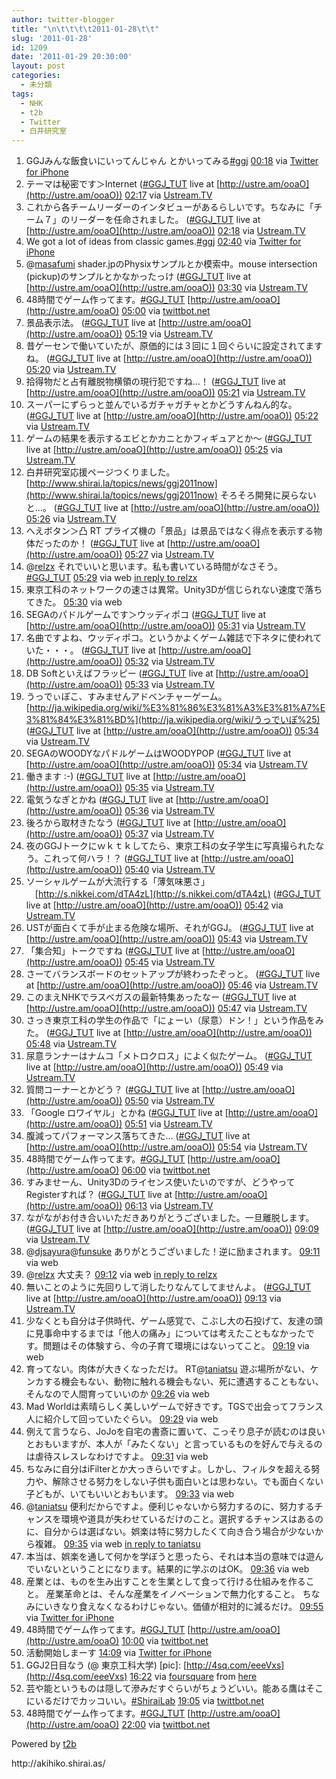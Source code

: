 ```yaml
---
author: twitter-blogger
title: "\n\t\t\t\t2011-01-28\t\t"
slug: '2011-01-28'
id: 1209
date: '2011-01-29 20:30:00'
layout: post
categories:
  - 未分類
tags:
  - NHK
  - t2b
  - Twitter
  - 白井研究室
---
```


<div xmlns:georss="http://www.georss.org/georss">

1.  <span><span>GGJみんな飯食いにいってんじゃん とかいってみる[#ggj](http://twitter.com/search?q=%23ggj "#ggj")</span> <span>[<span>00:18</span>](http://twitter.com/o_ob/status/30947923273453568) <span>via [Twitter for iPhone](http://twitter.com/)</span></span></span>
2.  <span><span>テーマは秘密です＞Internet ([#GGJ_TUT](http://twitter.com/search?q=%23GGJ_TUT "#GGJ_TUT") live at [http://ustre.am/ooaO](http://ustre.am/ooaO))</span> <span>[<span>02:17</span>](http://twitter.com/o_ob/status/30977642098335744) <span>via [Ustream.TV](http://www.ustream.tv)</span></span></span>
3.  <span><span>これから各チームリーダーのインタビューがあるらしいです。ちなみに「チーム７」のリーダーを任命されました。 ([#GGJ_TUT](http://twitter.com/search?q=%23GGJ_TUT "#GGJ_TUT") live at [http://ustre.am/ooaO](http://ustre.am/ooaO))</span> <span>[<span>02:18</span>](http://twitter.com/o_ob/status/30978101261377536) <span>via [Ustream.TV](http://www.ustream.tv)</span></span></span>
4.  <span><span>We got a lot of ideas from classic games.[#ggj](http://twitter.com/search?q=%23ggj "#ggj")</span> <span>[<span>02:40</span>](http://twitter.com/o_ob/status/30983590988750848) <span>via [Twitter for iPhone](http://twitter.com/)</span></span></span>
5.  <span><span>@[masafumi](http://twitter.com/masafumi "masafumi") shader.jpのPhysixサンプルとか模索中。mouse intersection (pickup)のサンプルとかなかったっけ ([#GGJ_TUT](http://twitter.com/search?q=%23GGJ_TUT "#GGJ_TUT") live at [http://ustre.am/ooaO](http://ustre.am/ooaO))</span> <span>[<span>03:30</span>](http://twitter.com/o_ob/status/30996017444823040) <span>via [Ustream.TV](http://www.ustream.tv)</span></span></span>
6.  <span><span>48時間でゲーム作ってます。[#GGJ_TUT](http://twitter.com/search?q=%23GGJ_TUT "#GGJ_TUT") [http://ustre.am/ooaO](http://ustre.am/ooaO)</span> <span>[<span>05:00</span>](http://twitter.com/o_ob/status/31018705844441088) <span>via [twittbot.net](http://twittbot.net/)</span></span></span>
7.  <span><span>景品表示法。 ([#GGJ_TUT](http://twitter.com/search?q=%23GGJ_TUT "#GGJ_TUT") live at [http://ustre.am/ooaO](http://ustre.am/ooaO))</span> <span>[<span>05:19</span>](http://twitter.com/o_ob/status/31023610562875392) <span>via [Ustream.TV](http://www.ustream.tv)</span></span></span>
8.  <span><span>昔ゲーセンで働いていたが、原価的には３回に１回ぐらいに設定されてますね。 ([#GGJ_TUT](http://twitter.com/search?q=%23GGJ_TUT "#GGJ_TUT") live at [http://ustre.am/ooaO](http://ustre.am/ooaO))</span> <span>[<span>05:20</span>](http://twitter.com/o_ob/status/31023854277103618) <span>via [Ustream.TV](http://www.ustream.tv)</span></span></span>
9.  <span><span>拾得物だと占有離脱物横領の現行犯ですね…！ ([#GGJ_TUT](http://twitter.com/search?q=%23GGJ_TUT "#GGJ_TUT") live at [http://ustre.am/ooaO](http://ustre.am/ooaO))</span> <span>[<span>05:21</span>](http://twitter.com/o_ob/status/31024088516403200) <span>via [Ustream.TV](http://www.ustream.tv)</span></span></span>
10.  <span><span>スーパーにずらっと並んでいるガチャガチャとかどうすんねん的な。 ([#GGJ_TUT](http://twitter.com/search?q=%23GGJ_TUT "#GGJ_TUT") live at [http://ustre.am/ooaO](http://ustre.am/ooaO))</span> <span>[<span>05:22</span>](http://twitter.com/o_ob/status/31024260008902656) <span>via [Ustream.TV](http://www.ustream.tv)</span></span></span>
11.  <span><span>ゲームの結果を表示するエビとかカニとかフィギュアとか～ ([#GGJ_TUT](http://twitter.com/search?q=%23GGJ_TUT "#GGJ_TUT") live at [http://ustre.am/ooaO](http://ustre.am/ooaO))</span> <span>[<span>05:25</span>](http://twitter.com/o_ob/status/31025067131412480) <span>via [Ustream.TV](http://www.ustream.tv)</span></span></span>
12.  <span><span>白井研究室応援ページつくりました。 [http://www.shirai.la/topics/news/ggj2011now](http://www.shirai.la/topics/news/ggj2011now) そろそろ開発に戻らないと…。 ([#GGJ_TUT](http://twitter.com/search?q=%23GGJ_TUT "#GGJ_TUT") live at [http://ustre.am/ooaO](http://ustre.am/ooaO))</span> <span>[<span>05:26</span>](http://twitter.com/o_ob/status/31025221561483264) <span>via [Ustream.TV](http://www.ustream.tv)</span></span></span>
13.  <span><span>へえボタン＞凸 RT プライズ機の「景品」は景品ではなく得点を表示する物体だったのか！ ([#GGJ_TUT](http://twitter.com/search?q=%23GGJ_TUT "#GGJ_TUT") live at [http://ustre.am/ooaO](http://ustre.am/ooaO))</span> <span>[<span>05:27</span>](http://twitter.com/o_ob/status/31025579255922688) <span>via [Ustream.TV](http://www.ustream.tv)</span></span></span>
14.  <span><span>@[relzx](http://twitter.com/relzx "relzx") それでいいと思います。私も書いている時間がなさそう。[#GGJ_TUT](http://twitter.com/search?q=%23GGJ_TUT "#GGJ_TUT")</span> <span>[<span>05:29</span>](http://twitter.com/o_ob/status/31025980189446144) <span>via web</span> [in reply to relzx](http://twitter.com/relzx/status/31025634188726272)</span></span>
15.  <span><span>東京工科のネットワークの速さは異常。Unity3Dが信じられない速度で落ちてきた。</span> <span>[<span>05:30</span>](http://twitter.com/o_ob/status/31026405395406849) <span>via web</span></span></span>
16.  <span><span>SEGAのパドルゲームです＞ウッディポコ ([#GGJ_TUT](http://twitter.com/search?q=%23GGJ_TUT "#GGJ_TUT") live at [http://ustre.am/ooaO](http://ustre.am/ooaO))</span> <span>[<span>05:31</span>](http://twitter.com/o_ob/status/31026635029348352) <span>via [Ustream.TV](http://www.ustream.tv)</span></span></span>
17.  <span><span>名曲ですよね、ウッディポコ。というかよくゲーム雑誌で下ネタに使われていた・・・。 ([#GGJ_TUT](http://twitter.com/search?q=%23GGJ_TUT "#GGJ_TUT") live at [http://ustre.am/ooaO](http://ustre.am/ooaO))</span> <span>[<span>05:32</span>](http://twitter.com/o_ob/status/31026876868730880) <span>via [Ustream.TV](http://www.ustream.tv)</span></span></span>
18.  <span><span>DB Softといえばフラッピー ([#GGJ_TUT](http://twitter.com/search?q=%23GGJ_TUT "#GGJ_TUT") live at [http://ustre.am/ooaO](http://ustre.am/ooaO))</span> <span>[<span>05:33</span>](http://twitter.com/o_ob/status/31027048117968897) <span>via [Ustream.TV](http://www.ustream.tv)</span></span></span>
19.  <span><span>うっでぃぽこ、すみませんアドベンチャーゲーム。　[http://ja.wikipedia.org/wiki/%E3%81%86%E3%81%A3%E3%81%A7%E3%81%84%E3%81%BD%](http://ja.wikipedia.org/wiki/うっでいぽ%25) ([#GGJ_TUT](http://twitter.com/search?q=%23GGJ_TUT "#GGJ_TUT") live at [http://ustre.am/ooaO](http://ustre.am/ooaO))</span> <span>[<span>05:34</span>](http://twitter.com/o_ob/status/31027266846720000) <span>via [Ustream.TV](http://www.ustream.tv)</span></span></span>
20.  <span><span>SEGAのWOODYなパドルゲームはWOODYPOP ([#GGJ_TUT](http://twitter.com/search?q=%23GGJ_TUT "#GGJ_TUT") live at [http://ustre.am/ooaO](http://ustre.am/ooaO))</span> <span>[<span>05:34</span>](http://twitter.com/o_ob/status/31027459449159681) <span>via [Ustream.TV](http://www.ustream.tv)</span></span></span>
21.  <span><span>働きます :-) ([#GGJ_TUT](http://twitter.com/search?q=%23GGJ_TUT "#GGJ_TUT") live at [http://ustre.am/ooaO](http://ustre.am/ooaO))</span> <span>[<span>05:35</span>](http://twitter.com/o_ob/status/31027717986062336) <span>via [Ustream.TV](http://www.ustream.tv)</span></span></span>
22.  <span><span>電気うなぎとかね ([#GGJ_TUT](http://twitter.com/search?q=%23GGJ_TUT "#GGJ_TUT") live at [http://ustre.am/ooaO](http://ustre.am/ooaO))</span> <span>[<span>05:36</span>](http://twitter.com/o_ob/status/31027883250028544) <span>via [Ustream.TV](http://www.ustream.tv)</span></span></span>
23.  <span><span>後ろから取材きたなう ([#GGJ_TUT](http://twitter.com/search?q=%23GGJ_TUT "#GGJ_TUT") live at [http://ustre.am/ooaO](http://ustre.am/ooaO))</span> <span>[<span>05:37</span>](http://twitter.com/o_ob/status/31028091421728768) <span>via [Ustream.TV](http://www.ustream.tv)</span></span></span>
24.  <span><span>夜のGGJトークにｗｋｔｋしてたら、東京工科の女子学生に写真撮られたなう。これって何ハラ！？ ([#GGJ_TUT](http://twitter.com/search?q=%23GGJ_TUT "#GGJ_TUT") live at [http://ustre.am/ooaO](http://ustre.am/ooaO))</span> <span>[<span>05:40</span>](http://twitter.com/o_ob/status/31028808488321027) <span>via [Ustream.TV](http://www.ustream.tv)</span></span></span>
25.  <span><span>ソーシャルゲームが大流行する「薄気味悪さ」 　[http://s.nikkei.com/dTA4zL](http://s.nikkei.com/dTA4zL) ([#GGJ_TUT](http://twitter.com/search?q=%23GGJ_TUT "#GGJ_TUT") live at [http://ustre.am/ooaO](http://ustre.am/ooaO))</span> <span>[<span>05:42</span>](http://twitter.com/o_ob/status/31029264946040832) <span>via [Ustream.TV](http://www.ustream.tv)</span></span></span>
26.  <span><span>USTが面白くて手が止まる危険な場所、それがGGJ。 ([#GGJ_TUT](http://twitter.com/search?q=%23GGJ_TUT "#GGJ_TUT") live at [http://ustre.am/ooaO](http://ustre.am/ooaO))</span> <span>[<span>05:43</span>](http://twitter.com/o_ob/status/31029537441587200) <span>via [Ustream.TV](http://www.ustream.tv)</span></span></span>
27.  <span><span>「集合知」トークですね ([#GGJ_TUT](http://twitter.com/search?q=%23GGJ_TUT "#GGJ_TUT") live at [http://ustre.am/ooaO](http://ustre.am/ooaO))</span> <span>[<span>05:45</span>](http://twitter.com/o_ob/status/31030128100253697) <span>via [Ustream.TV](http://www.ustream.tv)</span></span></span>
28.  <span><span>さーてバランスボードのセットアップが終わったぞっと。 ([#GGJ_TUT](http://twitter.com/search?q=%23GGJ_TUT "#GGJ_TUT") live at [http://ustre.am/ooaO](http://ustre.am/ooaO))</span> <span>[<span>05:46</span>](http://twitter.com/o_ob/status/31030338406850560) <span>via [Ustream.TV](http://www.ustream.tv)</span></span></span>
29.  <span><span>このまえNHKでラスベガスの最新特集あったなー ([#GGJ_TUT](http://twitter.com/search?q=%23GGJ_TUT "#GGJ_TUT") live at [http://ustre.am/ooaO](http://ustre.am/ooaO))</span> <span>[<span>05:47</span>](http://twitter.com/o_ob/status/31030497631010816) <span>via [Ustream.TV](http://www.ustream.tv)</span></span></span>
30.  <span><span>さっき東京工科の学生の作品で「にょーい（尿意）ドン！」という作品をみた。 ([#GGJ_TUT](http://twitter.com/search?q=%23GGJ_TUT "#GGJ_TUT") live at [http://ustre.am/ooaO](http://ustre.am/ooaO))</span> <span>[<span>05:48</span>](http://twitter.com/o_ob/status/31030929438810112) <span>via [Ustream.TV](http://www.ustream.tv)</span></span></span>
31.  <span><span>尿意ランナーはナムコ「メトロクロス」によく似たゲーム。 ([#GGJ_TUT](http://twitter.com/search?q=%23GGJ_TUT "#GGJ_TUT") live at [http://ustre.am/ooaO](http://ustre.am/ooaO))</span> <span>[<span>05:49</span>](http://twitter.com/o_ob/status/31031235048378369) <span>via [Ustream.TV](http://www.ustream.tv)</span></span></span>
32.  <span><span>質問コーナーとかどう？ ([#GGJ_TUT](http://twitter.com/search?q=%23GGJ_TUT "#GGJ_TUT") live at [http://ustre.am/ooaO](http://ustre.am/ooaO))</span> <span>[<span>05:50</span>](http://twitter.com/o_ob/status/31031457677971456) <span>via [Ustream.TV](http://www.ustream.tv)</span></span></span>
33.  <span><span>「Google ロワイヤル」とかね ([#GGJ_TUT](http://twitter.com/search?q=%23GGJ_TUT "#GGJ_TUT") live at [http://ustre.am/ooaO](http://ustre.am/ooaO))</span> <span>[<span>05:51</span>](http://twitter.com/o_ob/status/31031617250267136) <span>via [Ustream.TV](http://www.ustream.tv)</span></span></span>
34.  <span><span>腹減ってパフォーマンス落ちてきた… ([#GGJ_TUT](http://twitter.com/search?q=%23GGJ_TUT "#GGJ_TUT") live at [http://ustre.am/ooaO](http://ustre.am/ooaO))</span> <span>[<span>05:54</span>](http://twitter.com/o_ob/status/31032451451064320) <span>via [Ustream.TV](http://www.ustream.tv)</span></span></span>
35.  <span><span>48時間でゲーム作ってます。[#GGJ_TUT](http://twitter.com/search?q=%23GGJ_TUT "#GGJ_TUT") [http://ustre.am/ooaO](http://ustre.am/ooaO)</span> <span>[<span>06:00</span>](http://twitter.com/o_ob/status/31033792005148672) <span>via [twittbot.net](http://twittbot.net/)</span></span></span>
36.  <span><span>すみませーん、Unity3Dのライセンス使いたいのですが、どうやってRegisterすれば？ ([#GGJ_TUT](http://twitter.com/search?q=%23GGJ_TUT "#GGJ_TUT") live at [http://ustre.am/ooaO](http://ustre.am/ooaO))</span> <span>[<span>06:13</span>](http://twitter.com/o_ob/status/31037213114372098) <span>via [Ustream.TV](http://www.ustream.tv)</span></span></span>
37.  <span><span>ながながお付き合いいただきありがとうございました。一旦離脱します。 ([#GGJ_TUT](http://twitter.com/search?q=%23GGJ_TUT "#GGJ_TUT") live at [http://ustre.am/ooaO](http://ustre.am/ooaO))</span> <span>[<span>09:09</span>](http://twitter.com/o_ob/status/31081473977098241) <span>via [Ustream.TV](http://www.ustream.tv)</span></span></span>
38.  <span><span>@[djsayura](http://twitter.com/djsayura "djsayura")@[funsuke](http://twitter.com/funsuke "funsuke") ありがとうございました！逆に励まされます。</span> <span>[<span>09:11</span>](http://twitter.com/o_ob/status/31081983585034240) <span>via web</span></span></span>
39.  <span><span>@[relzx](http://twitter.com/relzx "relzx") 大丈夫？</span> <span>[<span>09:12</span>](http://twitter.com/o_ob/status/31082154066710528) <span>via web</span> [in reply to relzx](http://twitter.com/relzx/status/31081960927404033)</span></span>
40.  <span><span>無いことのように先回りして消したりなんてしてませんよ。 ([#GGJ_TUT](http://twitter.com/search?q=%23GGJ_TUT "#GGJ_TUT") live at [http://ustre.am/ooaO](http://ustre.am/ooaO))</span> <span>[<span>09:13</span>](http://twitter.com/o_ob/status/31082456429891584) <span>via [Ustream.TV](http://www.ustream.tv)</span></span></span>
41.  <span><span>少なくとも自分は子供時代、ゲーム感覚で、こぶし大の石投げて、友達の頭に見事命中するまでは「他人の痛み」については考えたこともなかったです。問題はその体験すら、今の子育て環境にはないってこと。</span> <span>[<span>09:19</span>](http://twitter.com/o_ob/status/31083922729209856) <span>via web</span></span></span>
42.  <span><span>育ってない。肉体が大きくなっただけ。 RT@[taniatsu](http://twitter.com/taniatsu "taniatsu") 遊ぶ場所がない、ケンカする機会もない、動物に触れる機会もない、死に遭遇することもない、そんなので人間育っていいのか</span> <span>[<span>09:26</span>](http://twitter.com/o_ob/status/31085734362357762) <span>via web</span></span></span>
43.  <span><span>Mad Worldは素晴らしく美しいゲームで好きです。TGSで出会ってフランス人に紹介して回っていたぐらい。</span> <span>[<span>09:29</span>](http://twitter.com/o_ob/status/31086560657022977) <span>via web</span></span></span>
44.  <span><span>例えて言うなら、JoJoを自宅の書斎に置いて、こっそり息子が読むのは良いとおもいますが、本人が「みたくない」と言っているものを好んで与えるのは虐待スレスレなわけですよ。</span> <span>[<span>09:31</span>](http://twitter.com/o_ob/status/31086988815761408) <span>via web</span></span></span>
45.  <span><span>ちなみに自分はiFilterとか大っきらいですよ。しかし、フィルタを超える努力や、解除させる努力をしない子供も面白いとは思わない。でも面白くない子どもが、いてもいいとおもいます。</span> <span>[<span>09:33</span>](http://twitter.com/o_ob/status/31087482065915904) <span>via web</span></span></span>
46.  <span><span>@[taniatsu](http://twitter.com/taniatsu "taniatsu") 便利だからですよ。便利じゃないから努力するのに、努力するチャンスを環境や道具が失わせているだけのこと。選択するチャンスはあるのに、自分からは選ばない。娯楽は特に努力したくて向き合う場合が少ないから複雑。</span> <span>[<span>09:35</span>](http://twitter.com/o_ob/status/31088002239303680) <span>via web</span> [in reply to taniatsu](http://twitter.com/taniatsu/status/31087018930868224)</span></span>
47.  <span><span>本当は、娯楽を通して何かを学ぼうと思ったら、それは本当の意味では遊んでいないということになります。結果的に学ぶのはOK。</span> <span>[<span>09:36</span>](http://twitter.com/o_ob/status/31088254866423808) <span>via web</span></span></span>
48.  <span><span>産業とは、ものを生み出すことを生業として食って行ける仕組みを作ること。 産業革命とは、そんな産業をイノベーションで無力化すること。 ちなみにいきなり食えなくなるわけじゃない。価値が相対的に減るだけ。</span> <span>[<span>09:55</span>](http://twitter.com/o_ob/status/31093055717117952) <span>via [Twitter for iPhone](http://twitter.com/)</span></span></span>
49.  <span><span>48時間でゲーム作ってます。[#GGJ_TUT](http://twitter.com/search?q=%23GGJ_TUT "#GGJ_TUT") [http://ustre.am/ooaO](http://ustre.am/ooaO)</span> <span>[<span>10:00</span>](http://twitter.com/o_ob/status/31094189223583744) <span>via [twittbot.net](http://twittbot.net/)</span></span></span>
50.  <span><span>活動開始しまーす</span> <span>[<span>14:09</span>](http://twitter.com/o_ob/status/31156962758496256) <span>via [Twitter for iPhone](http://twitter.com/)</span></span></span>
51.  <span><span>GGJ2日目なう (@ 東京工科大学) [pic]: [http://4sq.com/eeeVxs](http://4sq.com/eeeVxs)</span> <span>[<span>16:22</span>](http://twitter.com/o_ob/status/31190494843240448) <span>via [foursquare](http://foursquare.com)</span> from [here<span></span>](http://maps.google.com/maps?q=35.6261424,139.342102)</span></span>
52.  <span><span>芸や能というものは隠して滲みだすぐらいがちょうどいい。能ある鷹はそこにいるだけでカッコいい。[#ShiraiLab](http://twitter.com/search?q=%23ShiraiLab "#ShiraiLab")</span> <span>[<span>19:05</span>](http://twitter.com/o_ob/status/31231525068476416) <span>via [twittbot.net](http://twittbot.net/)</span></span></span>
53.  <span><span>48時間でゲーム作ってます。[#GGJ_TUT](http://twitter.com/search?q=%23GGJ_TUT "#GGJ_TUT") [http://ustre.am/ooaO](http://ustre.am/ooaO)</span> <span>[<span>22:00</span>](http://twitter.com/o_ob/status/31275384104296449) <span>via [twittbot.net](http://twittbot.net/)</span></span></span>

</div>

Powered by [t2b](http://t2b.utilz.jp/)

<div>http://akihiko.shirai.as/</div>